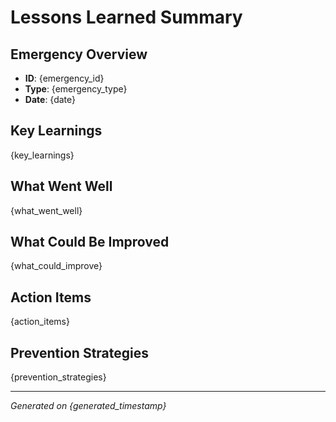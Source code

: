 # Lessons Learned Summary

## Emergency Overview
- **ID**: {emergency_id}
- **Type**: {emergency_type}
- **Date**: {date}

## Key Learnings
{key_learnings}

## What Went Well
{what_went_well}

## What Could Be Improved
{what_could_improve}

## Action Items
{action_items}

## Prevention Strategies
{prevention_strategies}

---
*Generated on {generated_timestamp}*
